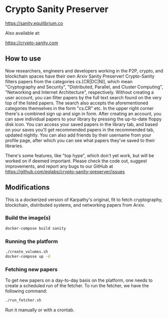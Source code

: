 # Crypto Sanity Preserver
https://sanity.equilibrium.co

Also available at:

https://crypto-sanity.com

## How to use
Now researchers, engineers and developers working in the P2P, crypto, and blockchain spaces have their own Arxiv Sanity Preserver! Crypto-Sanity filters papers from the categories cs.[CR|DC|NI], which mean "Cryptography and Security", "Distributed, Parallel, and Cluster Computing", "Networking and Internet Architecture", respectively. Without creating a user account, you can filter papers by the full text search found on the very top of the listed papers. The search also accepts the aforementioned categories themselves in the form "cs.CR" etc.
In the upper right corner there's a combined sign up and sign in form. After creating an account, you can save individual papers to your library by pressing the up-to-date floppy disk icon. You can access your saved papers in the library tab, and based on your saves you'll get recommended papers in the recommended tab, updated nightly. You can also add friends by their username from your profile page, after which you can see what papers they've saved to their libraries.

There's some features, like "top hype", which don't yet work, but will be worked on if deemed important. Please check the code out, suggest improvements, and report any bugs to our GitHub at https://github.com/eqlabs/crypto-sanity-preserver/issues 

## Modifications
This is a dockerized version of Karpathy's original, fit to fetch cryptography, blockchain, distributed systems, and networking papers from Arxiv.

### Build the image(s)
```bash
docker-compose build sanity
```

### Running the platform
```bash
./create_volumes.sh
docker-compose up -d
```

### Fetching new papers
To get new papers on a day-to-day basis on the platform, one needs to create a scheduled run of the fetcher. To run the fetcher, we have the following command:
```bash
./run_fetcher.sh
```
Run it manually or with a crontab.

